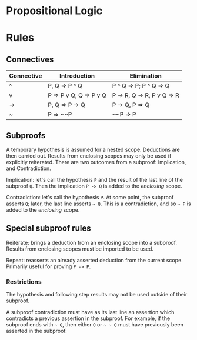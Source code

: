 # Propositional Logic

# Rules

## Connectives

| Connective | Introduction | Elimination |
| - | - | - |
| ^ | P, Q => P ^ Q | P ^ Q => P; P ^ Q => Q |
| v | P => P v Q; Q => P v Q | P -> R, Q -> R, P v Q => R |
| -> | P, Q => P -> Q | P -> Q, P => Q |
| ~ | P => ~~P | ~~P => P |

## Subproofs

A temporary hypothesis is assumed for a nested scope.  Deductions are then carried out.
Results from enclosing scopes may only be used if explicitly reiterated.  There are two
outcomes from a subproof: Implication, and Contradiction.

Implication: let's call the hypothesis `P` and the result of the last line of the subproof
`Q`.  Then the implication `P -> Q` is added to the *enclosing* scope.

Contradiction: let's call the hypothesis `P`.  At some point, the subproof asserts `Q`; later,
the last line asserts `~ Q`.  This is a contradiction, and so `~ P` is added to the *enclosing*
scope.

## Special subproof rules

Reiterate: brings a deduction from an enclosing scope into a subproof.  Results from
enclosing scopes must be imported to be used.

Repeat: reasserts an already asserted deduction from the current scope.  Primarily useful
for proving `P -> P`.

### Restrictions

The hypothesis and following step results may not be used outside of their subproof.

A subproof contradiction must have as its last line an assertion which contradicts a previous
assertion in the subproof.  For example, if the subproof ends with `~ Q`, then either `Q` or
`~ ~ Q` must have previously been asserted in the subproof.
